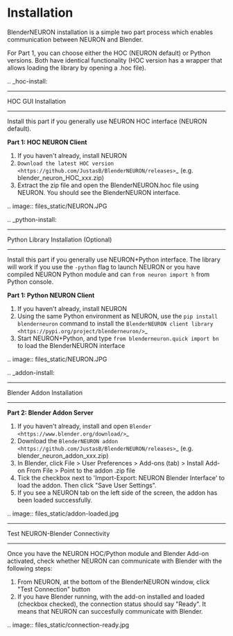 Installation
=========================================

BlenderNEURON installation is a simple two part process which enables communication between NEURON and Blender. 

For Part 1, you can choose either the HOC (NEURON default) or Python versions. Both have identical functionality (HOC version has a wrapper that allows loading the library by opening a .hoc file).

.. _hoc-install:

***************************
HOC GUI Installation
***************************

Install this part if you generally use NEURON HOC interface (NEURON default).

**Part 1: HOC NEURON Client**

 1. If you haven't already, install NEURON
 2. `Download the latest HOC version <https://github.com/JustasB/BlenderNEURON/releases>`_ (e.g. blender_neuron_HOC_xxx.zip)
 3. Extract the zip file and open the BlenderNEURON.hoc file using NEURON. You should see the BlenderNEURON interface.

.. image:: files_static/NEURON.JPG

.. _python-install:

**************************************
Python Library Installation (Optional)
**************************************

Install this part if you generally use NEURON+Python interface. The library will work if you use the ``-python`` flag to launch NEURON or you have compiled NEURON Python module and can `from neuron import h` from Python console.

**Part 1: Python NEURON Client**

 1. If you haven't already, install NEURON
 2. Using the same Python environment as NEURON, use the ``pip install blenderneuron`` command to install the `BlenderNEURON client library <https://pypi.org/project/blenderneuron/>`_
 3. Start NEURON+Python, and type ``from blenderneuron.quick import bn`` to load the BlenderNEURON interface

.. image:: files_static/NEURON.JPG

.. _addon-install:

***************************
Blender Addon Installation
***************************

**Part 2: Blender Addon Server**
 1. If you haven't already, install and open `Blender <https://www.blender.org/download/>`_
 2. Download the `BlenderNEURON addon <https://github.com/JustasB/BlenderNEURON/releases>`_  (e.g. blender_neuron_addon_xxx.zip)
 3. In Blender, click File > User Preferences > Add-ons (tab) > Install Add-on From File > Point to the addon .zip file
 4. Tick the checkbox next to 'Import-Export: NEURON Blender Interface' to load the addon. Then click "Save User Settings".
 5. If you see a NEURON tab on the left side of the screen, the addon has been loaded successfully.

.. image:: files_static/addon-loaded.jpg


********************************
Test NEURON-Blender Connectivity
********************************

Once you have the NEURON HOC/Python module and Blender Add-on activated, check whether NEURON can communicate with Blender with the following steps:

 1. From NEURON, at the bottom of the BlenderNEURON window, click "Test Connection" button
 2. If you have Blender running, with the add-on installed and loaded (checkbox checked), the connection status should say "Ready". It means that NEURON can succesfully communicate with Blender.


.. image:: files_static/connection-ready.jpg
